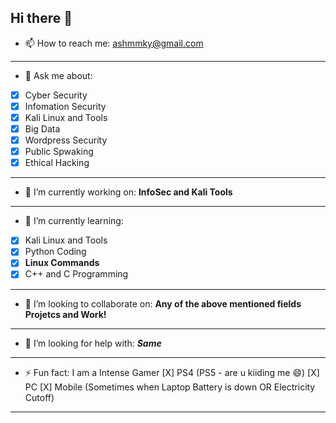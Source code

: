 ## Hi there 👋

- 📫 How to reach me: ashmmky@gmail.com
- - - -

- 💬 Ask me about:
- [x] Cyber Security
- [x] Infomation Security
- [x] Kali Linux and Tools
- [x] Big Data
- [x] Wordpress Security
- [x] Public Spwaking
- [x] Ethical Hacking
- - - -
                  
- 🔭 I’m currently working on: **InfoSec and Kali Tools**
- - - -

- 🌱 I’m currently learning:
- [x] Kali Linux and Tools
- [x] Python Coding
- [x] **Linux Commands**
 - [x] C++ and C Programming
- - - -

- 👯 I’m looking to collaborate on: **Any of the above mentioned fields Projetcs and Work!**
- - - -

- 🤔 I’m looking for help with: ***Same***
- - - -

- ⚡ Fun fact: I am a Intense Gamer 
                                    [X] PS4 (PS5 - are u kiiding me 😄)
                                    [X] PC
                                    [X] Mobile (Sometimes when Laptop Battery is down OR Electricity Cutoff)
- - - -
<!--
**Sandeep-BlackHat/Sandeep-BlackHat** is a ✨ _special_ ✨ repository because its `README.md` (this file) appears on your GitHub profile.

Here are some ideas to get you started:
- 😄 Pronouns: ...

-->
